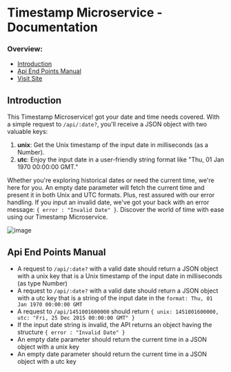 # Timestamp Microservice - Documentation
### Overview:
- [Introduction](#introduction)
- [Api End Points Manual](#api-end-points-manual)
- [Visit Site](https://obn-timestamp-microservice.onrender.com/)

## Introduction
This Timestamp Microservice! got your date and time needs covered. With a simple request to `/api/:date?`, you'll receive a JSON object with two valuable keys:

1. **unix**: Get the Unix timestamp of the input date in milliseconds (as a Number).
2. **utc**: Enjoy the input date in a user-friendly string format like "Thu, 01 Jan 1970 00:00:00 GMT."

Whether you're exploring historical dates or need the current time, we're here for you. An empty date parameter will fetch the current time and present it in both Unix and UTC formats. Plus, rest assured with our error handling. If you input an invalid date, we've got your back with an error message: `{ error : "Invalid Date" }`. Discover the world of time with ease using our Timestamp Microservice.

![image](https://github.com/obedNuertey1/boilerplate-project-timestamp-1/assets/101027384/42ea0029-1a1a-4439-8e68-f7eb0df86e47)

  
## Api End Points Manual
* A request to `/api/:date?` with a valid date should return a JSON object with a unix key that is a Unix timestamp of the input date in milliseconds (as type Number)
* A request to `/api/:date?` with a valid date should return a JSON object with a utc key that is a string of the input date in the `format: Thu, 01 Jan 1970 00:00:00 GMT`
* A request to `/api/1451001600000` should return `{ unix: 1451001600000, utc: "Fri, 25 Dec 2015 00:00:00 GMT" }`
* If the input date string is invalid, the API returns an object having the structure `{ error : "Invalid Date" }`
* An empty date parameter should return the current time in a JSON object with a unix key
* An empty date parameter should return the current time in a JSON object with a utc key

